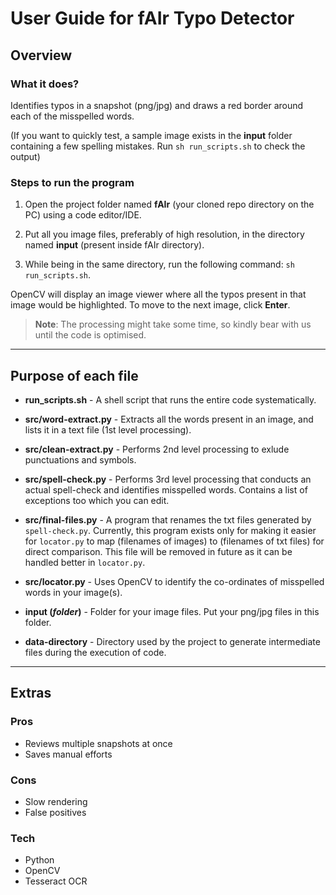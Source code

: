 # User Guide for fAIr Typo Detector 

## Overview

### What it does?
Identifies typos in a snapshot (png/jpg) and draws a red border around each of the misspelled words. 

(If you want to quickly test, a sample image exists in the **input** folder containing a few spelling mistakes. Run `sh run_scripts.sh` to check the output)

### Steps to run the program

1. Open the project folder named **fAIr** (your cloned repo directory on the PC) using a code editor/IDE.

2. Put all you image files, preferably of high resolution, in the directory named **input** (present inside fAIr directory).

3. While being in the same directory, run the following command: `sh run_scripts.sh`.

OpenCV will display an image viewer where all the typos present in that image would be highlighted. To move to the next image, click **Enter**.

> **Note**: The processing might take some time, so kindly bear with us until the code is optimised.

---

## Purpose of each file

* **run_scripts.sh** - A shell script that runs the entire code systematically.

* **src/word-extract.py** - Extracts all the words present in an image, and lists it in a text file (1st level processing).

* **src/clean-extract.py** - Performs 2nd level processing to exlude punctuations and symbols.

* **src/spell-check.py** - Performs 3rd level processing that conducts an actual spell-check and identifies misspelled words. Contains a list of exceptions too which you can edit.

* **src/final-files.py** - A program that renames the txt files generated by `spell-check.py`. Currently, this program exists only for making it easier for `locator.py` to map (filenames of images) to (filenames of txt files) for direct comparison. This file will be removed in future as it can be handled better in `locator.py`.

* **src/locator.py** - Uses OpenCV to identify the co-ordinates of misspelled words in your image(s).

* **input (*folder*)** - Folder for your image files. Put your png/jpg files in this folder.

* **data-directory** - Directory used by the project to generate intermediate files during the execution of code.

---

## Extras

### Pros
* Reviews multiple snapshots at once
* Saves manual efforts

### Cons
* Slow rendering
* False positives

### Tech
* Python
* OpenCV
* Tesseract OCR
